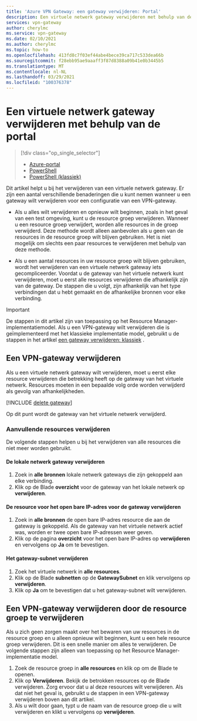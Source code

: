 ```yaml
---
title: 'Azure VPN Gateway: een gateway verwijderen: Portal'
description: Een virtuele netwerk gateway verwijderen met behulp van de Azure Portal
services: vpn-gateway
author: cherylmc
ms.service: vpn-gateway
ms.date: 02/10/2021
ms.author: cherylmc
ms.topic: how-to
ms.openlocfilehash: 413fd8c7f03ef44abe4bece39ca717c533dea66b
ms.sourcegitcommit: f28ebb95ae9aaaff3f87d8388a09b41e0b3445b5
ms.translationtype: MT
ms.contentlocale: nl-NL
ms.lasthandoff: 03/29/2021
ms.locfileid: "100376378"
---
```

# <a name="delete-a-virtual-network-gateway-using-the-portal"></a>Een virtuele netwerk gateway verwijderen met behulp van de portal

> [!div class="op_single_selector"]
> * [Azure-portal](vpn-gateway-delete-vnet-gateway-portal.md)
> * [PowerShell](vpn-gateway-delete-vnet-gateway-powershell.md)
> * [PowerShell (klassiek)](vpn-gateway-delete-vnet-gateway-classic-powershell.md)

Dit artikel helpt u bij het verwijderen van een virtuele netwerk gateway. Er zijn een aantal verschillende benaderingen die u kunt nemen wanneer u een gateway wilt verwijderen voor een configuratie van een VPN-gateway.

* Als u alles wilt verwijderen en opnieuw wilt beginnen, zoals in het geval van een test omgeving, kunt u de resource groep verwijderen. Wanneer u een resource groep verwijdert, worden alle resources in de groep verwijderd. Deze methode wordt alleen aanbevolen als u geen van de resources in de resource groep wilt blijven gebruiken. Het is niet mogelijk om slechts een paar resources te verwijderen met behulp van deze methode.

* Als u een aantal resources in uw resource groep wilt blijven gebruiken, wordt het verwijderen van een virtuele netwerk gateway iets gecompliceerder. Voordat u de gateway van het virtuele netwerk kunt verwijderen, moet u eerst alle resources verwijderen die afhankelijk zijn van de gateway. De stappen die u volgt, zijn afhankelijk van het type verbindingen dat u hebt gemaakt en de afhankelijke bronnen voor elke verbinding.

> [!IMPORTANT]
> De stappen in dit artikel zijn van toepassing op het Resource Manager-implementatiemodel. Als u een VPN-gateway wilt verwijderen die is geïmplementeerd met het klassieke implementatie model, gebruikt u de stappen in het artikel [een gateway verwijderen: klassiek](vpn-gateway-delete-vnet-gateway-classic-powershell.md) .

## <a name="delete-a-vpn-gateway"></a>Een VPN-gateway verwijderen

Als u een virtuele netwerk gateway wilt verwijderen, moet u eerst elke resource verwijderen die betrekking heeft op de gateway van het virtuele netwerk. Resources moeten in een bepaalde volg orde worden verwijderd als gevolg van afhankelijkheden.

[!INCLUDE [delete gateway](../../includes/vpn-gateway-delete-vnet-gateway-portal-include.md)]

Op dit punt wordt de gateway van het virtuele netwerk verwijderd.

### <a name="to-delete-additional-resources"></a>Aanvullende resources verwijderen

De volgende stappen helpen u bij het verwijderen van alle resources die niet meer worden gebruikt.

#### <a name="to-delete-the-local-network-gateway"></a>De lokale netwerk gateway verwijderen

1. Zoek in **alle bronnen** lokale netwerk gateways die zijn gekoppeld aan elke verbinding.
1. Klik op de Blade **overzicht** voor de gateway van het lokale netwerk op **verwijderen**.

#### <a name="to-delete-the-public-ip-address-resource-for-the-gateway"></a>De resource voor het open bare IP-adres voor de gateway verwijderen

1. Zoek in **alle bronnen** de open bare IP-adres resource die aan de gateway is gekoppeld. Als de gateway van het virtuele netwerk actief was, worden er twee open bare IP-adressen weer geven.
1. Klik op de pagina **overzicht** voor het open bare IP-adres op **verwijderen** en vervolgens op **Ja** om te bevestigen.

#### <a name="to-delete-the-gateway-subnet"></a>Het gateway-subnet verwijderen

1. Zoek het virtuele netwerk in **alle resources**. 
1. Klik op de Blade **subnetten** op de **GatewaySubnet** en klik vervolgens op **verwijderen**. 
1. Klik op **Ja** om te bevestigen dat u het gateway-subnet wilt verwijderen.

## <a name="delete-a-vpn-gateway-by-deleting-the-resource-group"></a><a name="deleterg"></a>Een VPN-gateway verwijderen door de resource groep te verwijderen

Als u zich geen zorgen maakt over het bewaren van uw resources in de resource groep en u alleen opnieuw wilt beginnen, kunt u een hele resource groep verwijderen. Dit is een snelle manier om alles te verwijderen. De volgende stappen zijn alleen van toepassing op het Resource Manager-implementatie model.

1. Zoek de resource groep in **alle resources** en klik op om de Blade te openen.
1. Klik op **Verwijderen**. Bekijk de betrokken resources op de Blade verwijderen. Zorg ervoor dat u al deze resources wilt verwijderen. Als dat niet het geval is, gebruikt u de stappen in een VPN-gateway verwijderen boven aan dit artikel.
1. Als u wilt door gaan, typt u de naam van de resource groep die u wilt verwijderen en klikt u vervolgens op **verwijderen**.
